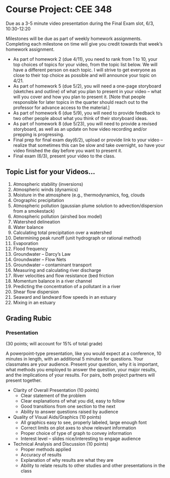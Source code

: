 
# Course Project: CEE 348

Due as a 3-5 minute video presentation during the Final Exam slot, 6/3, 10:30-12:20

Milestones will be due as part of weekly homework assignments.  Completing each milestone on time will give you credit towards that week’s homework assignment.
* As part of homework 2 (due 4/11), you need to rank from 1 to 10, your top choices of topics for your video, from the topic list below.  We will have a different person on each topic.  I will strive to get everyone as close to their top choice as possible and will announce your topic on 4/21.
* As part of homework 5 (due 5/2), you will need a one-page storyboard (sketches and outline) of what you plan to present in your video – what will you cover and how you plan to present it. [Note that people responsible for later topics in the quarter should reach out to the professor for advance access to the material.]
* As part of homework 6 (due 5/9), you will need to provide feedback to two other people about what you think of their storyboard ideas.
* As part of homework 8 (due 5/23), you will need to provide a revised storyboard, as well as an update on how video recording and/or prepping is progressing.
* Final prep for final exam day(6/2), upload or provide link to your video – realize that sometimes this can be slow and take overnight, so have your video finished the day before you want to present it.
* Final exam (6/3), present your video to the class.




## Topic List for your Videos...

1.	Atmospheric stability (inversions)
2.	Atmospheric winds (dynamics)
3.	Moisture in the atmosphere (e.g., thermodynamics, fog, clouds
4.	Orographic precipitation
5.	Atmospheric pollution (gaussian plume solution to advection/dispersion from a smokestack)
6.	Atmospheric pollution (airshed box model)
7.	Watershed delineation
8.	Water balance
9.	Calculating total precipitation over a watershed
10.	Determining peak runoff (unit hydrograph or rational method)
11.	Evaporation
12.	Flood frequency
13.	Groundwater – Darcy’s Law
14.	Groundwater – Flow Nets
15.	Groundwater – contaminant transport
16.	Measuring and calculating river discharge
17.	River velocities and flow resistance (bed friction
18.	Momentum balance in a river channel
19.	Predicting the concentration of a pollutant in a river
20.	Shear flow dispersion
21.	Seaward and landward flow speeds in an estuary
22.	Mixing in an estuary



## Grading Rubic


### Presentation 
(30 points; will account for 15% of total grade)

A powerpoint-type presentation, like you would expect at a conference, 10 minutes in length, with an additional 5 minutes for questions. Your classmates are your audience. Present your question, why it is important, what methods you employed to answer the question, your major results, and the implications of your results. For pairs, both project partners will present together.

* Clarity of Overall Presentation (10 points)
  - Clear statement of the problem
  - Clear explanations of what you did, easy to follow
  - Good transitions from one section to the next
  - Ability to answer questions raised by audience
* Quality of Visual Aids/Graphics (10 points)
  - All graphics easy to see, properly labeled, large enough font
  - Correct limits on plot axes to show relevant information
  - Proper choice of type of graph to convey information
  - Interest level – slides nice/interesting to engage audience
* Technical Analysis and Discussion (10 points)
  - Proper methods applied
  - Accuracy of results
  - Explanation of why results are what they are
  - Ability to relate results to other studies and other presentations in the class


